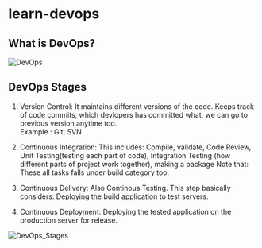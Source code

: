 # learn-devops


## What is DevOps?

![DevOps](https://github.com/rameshjes/learn-devops/blob/main/images/what_is_devops.png)

## DevOps Stages

1. Version Control: It maintains different versions of the code. Keeps track of code commits, which devlopers has committed what, we can go to previous version anytime too.  
		Example : Git, SVN
2. Continuous Integration: This includes: Compile, validate, Code Review, Unit Testing(testing each part of code), Integration Testing (how different parts of project work together), making a package 
		Note that: These all tasks falls under build category too.
	
3. Continuous Delivery: Also Continous Testing. This step basically considers: Deploying the build application to test servers. 

4. Continuous Deployment: Deploying the tested application on the production server for release.


![DevOps_Stages](https://github.com/rameshjes/learn-devops/blob/main/images/devops_stages.png)


